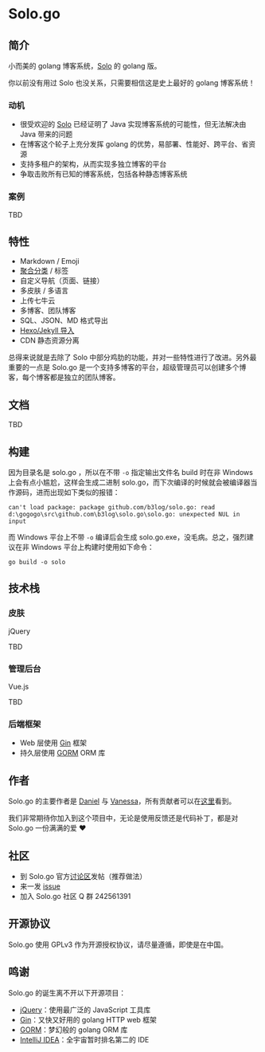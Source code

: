 # Solo.go

## 简介

小而美的 golang 博客系统，[Solo](https://github.com/b3log/solo) 的 golang 版。

你以前没有用过 Solo 也没关系，只需要相信这是史上最好的 golang 博客系统！

### 动机

* 很受欢迎的 [Solo](https://github.com/b3log/solo) 已经证明了 Java 实现博客系统的可能性，但无法解决由 Java 带来的问题
* 在博客这个轮子上充分发挥 golang 的优势，易部署、性能好、跨平台、省资源
* 支持多租户的架构，从而实现多独立博客的平台
* 争取击败所有已知的博客系统，包括各种静态博客系统

### 案例

TBD

## 特性

* Markdown / Emoji
* [聚合分类](https://github.com/b3log/solo/issues/12256) / 标签
* 自定义导航（页面、链接）
* 多皮肤 / 多语言
* 上传七牛云
* 多博客、团队博客
* SQL、JSON、MD 格式导出
* [Hexo/Jekyll 导入](https://hacpai.com/article/1498490209748)
* CDN 静态资源分离

总得来说就是去除了 Solo 中部分鸡肋的功能，并对一些特性进行了改进。另外最重要的一点是 Solo.go 是一个支持多博客的平台，超级管理员可以创建多个博客，每个博客都是独立的团队博客。

## 文档

TBD

## 构建

因为目录名是 solo.go ，所以在不带 `-o` 指定输出文件名 build 时在非 Windows 上会有点小尴尬，这样会生成二进制 solo.go，而下次编译的时候就会被编译器当作源码，进而出现如下类似的报错：

```
can't load package: package github.com/b3log/solo.go: read d:\gogogo\src\github.com\b3log\solo.go\solo.go: unexpected NUL in input
```

而 Windows 平台上不带 `-o` 编译后会生成 solo.go.exe，没毛病。总之，强烈建议在非 Windows 平台上构建时使用如下命令：

```
go build -o solo
```

## 技术栈

### 皮肤

jQuery

TBD

### 管理后台

Vue.js

TBD

### 后端框架

* Web 层使用 [Gin](https://github.com/gin-gonic/gin) 框架
* 持久层使用 [GORM](https://github.com/jinzhu/gorm) ORM 库

## 作者

Solo.go 的主要作者是 [Daniel](https://github.com/88250) 与 [Vanessa](https://github.com/Vanessa219)，所有贡献者可以在[这里](https://github.com/b3log/solo.go/graphs/contributors)看到。

我们非常期待你加入到这个项目中，无论是使用反馈还是代码补丁，都是对 Solo.go 一份满满的爱 :heart:

## 社区

* 到 Solo.go 官方[讨论区](https://hacpai.com/tag/Solo.go)发帖（推荐做法）
* 来一发 [issue](https://github.com/b3log/solo.go/issues/new)
* 加入 Solo.go 社区 Q 群 242561391

## 开源协议

Solo.go 使用 GPLv3 作为开源授权协议，请尽量遵循，即使是在中国。

## 鸣谢

Solo.go 的诞生离不开以下开源项目：

* [jQuery](https://github.com/jquery/jquery)：使用最广泛的 JavaScript 工具库
* [Gin](https://github.com/gin-gonic/gin)：又快又好用的 golang HTTP web 框架
* [GORM](https://github.com/jinzhu/gorm)：梦幻般的 golang ORM 库
* [IntelliJ IDEA](https://www.jetbrains.com/idea)：全宇宙暂时排名第二的 IDE